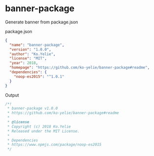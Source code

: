 # banner-package
Generate banner from package.json

package.json
```json
{
  "name": "banner-package",
  "version": "1.0.0",
  "author": "Ko.Yelie",
  "license": "MIT",
  "year": 2018,
  "homepage": "https://github.com/ko-yelie/banner-package#readme",
  "dependencies": {
    "noop-es2015": "^1.0.1"
  }
}
```

Output
```js
/*!
 * banner-package v1.0.0
 * https://github.com/ko-yelie/banner-package#readme
 *
 * @license
 * Copyright (c) 2018 Ko.Yelie
 * Released under the MIT License.
 *
 * Dependencies
 * https://www.npmjs.com/package/noop-es2015
 */
 ```
